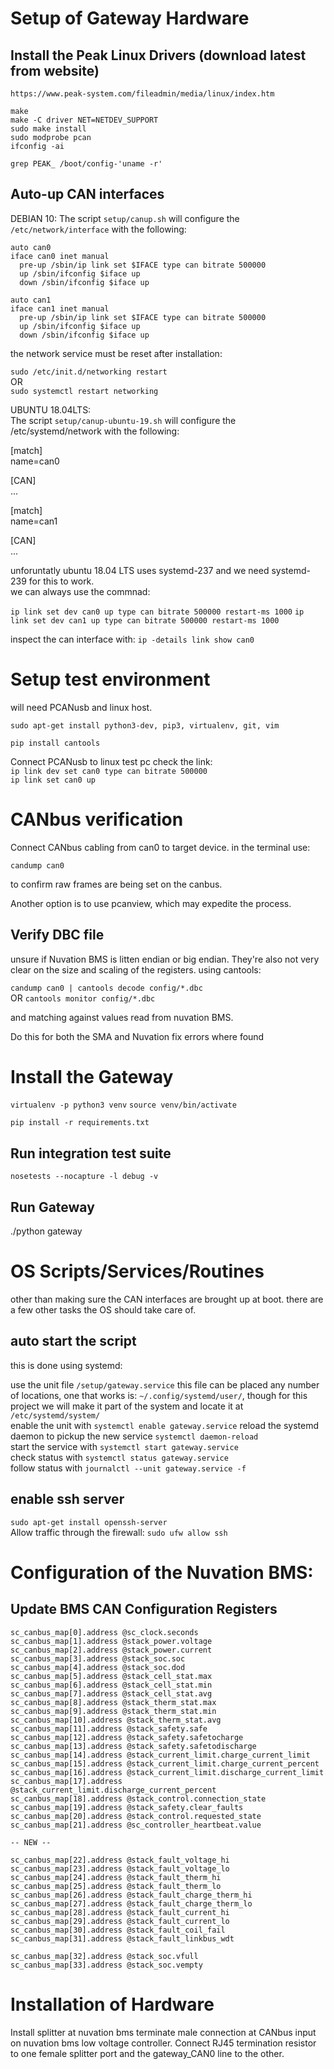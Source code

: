 # Setup of Gateway Hardware
## Install the Peak Linux Drivers (download latest from website)

`https://www.peak-system.com/fileadmin/media/linux/index.htm`

```
make
make -C driver NET=NETDEV_SUPPORT
sudo make install
sudo modprobe pcan
ifconfig -ai
```  

`grep PEAK_ /boot/config-'uname -r'`   

## Auto-up CAN interfaces
DEBIAN 10:
The script `setup/canup.sh` will configure the `/etc/network/interface` with the following:
``` 
auto can0  
iface can0 inet manual  
  pre-up /sbin/ip link set $IFACE type can bitrate 500000
  up /sbin/ifconfig $iface up  
  down /sbin/ifconfig $iface up

auto can1  
iface can1 inet manual  
  pre-up /sbin/ip link set $IFACE type can bitrate 500000
  up /sbin/ifconfig $iface up  
  down /sbin/ifconfig $iface up
```
the network service must be reset after installation:

`sudo /etc/init.d/networking restart`  
OR  
`sudo systemctl restart networking`

UBUNTU 18.04LTS:  
The script `setup/canup-ubuntu-19.sh` will configure the /etc/systemd/network with the following:

[match]  
name=can0  
  
[CAN]  
...
  
[match]  
name=can1  
  
[CAN]  
...  

unforuntatly ubuntu 18.04 LTS uses systemd-237 and we need systemd-239 for this to work.  
we can always use the commnad:

`ip link set dev can0 up type can bitrate 500000 restart-ms 1000`
`ip link set dev can1 up type can bitrate 500000 restart-ms 1000`

inspect the can interface with: `ip -details link show can0`


# Setup test environment

will need PCANusb and linux host.

`sudo apt-get install python3-dev, pip3, virtualenv, git, vim`

`pip install cantools`

Connect PCANusb to linux test pc check the link:  
`ip link dev set can0 type can bitrate 500000`  
`ip link set can0 up`

# CANbus verification

Connect CANbus cabling from can0 to target device. in the terminal use:  

`candump can0`  

to confirm raw frames are being set on the canbus.

Another option is to use pcanview, which may expedite the process.

## Verify DBC file

unsure if Nuvation BMS is litten endian or big endian. They're also not very clear on the size and scaling of the registers. using cantools:  

`candump can0 | cantools decode config/*.dbc`   
OR
`cantools monitor config/*.dbc`  

and matching against values read from nuvation BMS.

Do this for both the SMA and Nuvation fix errors where found 

# Install the Gateway

`virtualenv -p python3 venv`
`source venv/bin/activate`

`pip install -r requirements.txt`

## Run integration test suite

`nosetests --nocapture -l debug -v`

## Run Gateway
./python gateway  

# OS Scripts/Services/Routines 

other than making sure the CAN interfaces are brought up at boot. there are a few other tasks the OS should take care of.

## auto start the script
this is done using systemd:

use the unit file `/setup/gateway.service` 
this file can be placed any number of locations, one that works is: `~/.config/systemd/user/`, though for this project we will make it
part of the system and locate it at `/etc/systemd/system/`  
enable the unit with `systemctl enable gateway.service`
reload the systemd daemon to pickup the new service `systemctl daemon-reload`  
start the service with `systemctl start gateway.service`  
check status with `systemctl status gateway.service`  
follow status with `journalctl --unit gateway.service -f`  

## enable ssh server
`sudo apt-get install openssh-server`  
Allow traffic through the firewall:
`sudo ufw allow ssh`

# Configuration of the Nuvation BMS:
## Update BMS CAN Configuration Registers
```
sc_canbus_map[0].address @sc_clock.seconds
sc_canbus_map[1].address @stack_power.voltage
sc_canbus_map[2].address @stack_power.current
sc_canbus_map[3].address @stack_soc.soc
sc_canbus_map[4].address @stack_soc.dod
sc_canbus_map[5].address @stack_cell_stat.max
sc_canbus_map[6].address @stack_cell_stat.min
sc_canbus_map[7].address @stack_cell_stat.avg
sc_canbus_map[8].address @stack_therm_stat.max
sc_canbus_map[9].address @stack_therm_stat.min
sc_canbus_map[10].address @stack_therm_stat.avg
sc_canbus_map[11].address @stack_safety.safe
sc_canbus_map[12].address @stack_safety.safetocharge
sc_canbus_map[13].address @stack_safety.safetodischarge
sc_canbus_map[14].address @stack_current_limit.charge_current_limit
sc_canbus_map[15].address @stack_current_limit.charge_current_percent
sc_canbus_map[16].address @stack_current_limit.discharge_current_limit
sc_canbus_map[17].address @stack_current_limit.discharge_current_percent
sc_canbus_map[18].address @stack_control.connection_state
sc_canbus_map[19].address @stack_safety.clear_faults
sc_canbus_map[20].address @stack_control.requested_state
sc_canbus_map[21].address @sc_controller_heartbeat.value

-- NEW --

sc_canbus_map[22].address @stack_fault_voltage_hi
sc_canbus_map[23].address @stack_fault_voltage_lo
sc_canbus_map[24].address @stack_fault_therm_hi
sc_canbus_map[25].address @stack_fault_therm_lo
sc_canbus_map[26].address @stack_fault_charge_therm_hi
sc_canbus_map[27].address @stack_fault_charge_therm_lo
sc_canbus_map[28].address @stack_fault_current_hi
sc_canbus_map[29].address @stack_fault_current_lo
sc_canbus_map[30].address @stack_fault_coil_fail
sc_canbus_map[31].address @stack_fault_linkbus_wdt

sc_canbus_map[32].address @stack_soc.vfull
sc_canbus_map[33].address @stack_soc.vempty
```

# Installation of Hardware
Install splitter at nuvation bms terminate male connection at CANbus input on nuvation bms low voltage controller. Connect RJ45 termination resistor to one female splitter port and the gateway_CAN0 line to the other.
